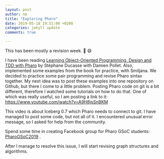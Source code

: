 ```yaml
---
layout: post
author: nm
title: "Exploring Pharo"
date: 2019-05-18 19:51:00 +0200
categories: jekyll update
comments: true

---
```


This has been mostly a revision week. :green_book: :smile:

I have been reading [Learning Object-Oriented Programming, Design and TDD with Pharo](http://files.pharo.org/books-pdfs/learning-oop/2018-04-01-LearningOOP.pdf) by Stéphane Ducasse with Damien Pollet. Also, implemented some examples from the book for practice, with Smiljana. We decided to practice some pair programming and revise Pharo sintax together. My next idea was to post these examples into one repository on Github, but there I come to a little problem.
Posting Pharo code on git is a bit different, therefore I watched some tutorials on how to do that. One of which was really useful, so I am posting a link to it: https://www.youtube.com/watch?v=A9H8jsSnBKM
<p>This video is about Iceberg 0.7 which Pharo needs to connect to git. I have managed to post some code, but not all of it. I encountered unusual error message, so I asked for help from the community.</p>

Spend some time in creating Facebook group for Pharo GSoC students: [PharoGSoC2019](https://www.facebook.com/groups/433815790731437/) .

After I manage to resolve this issue, I will start revising graph structures and algorithms.
